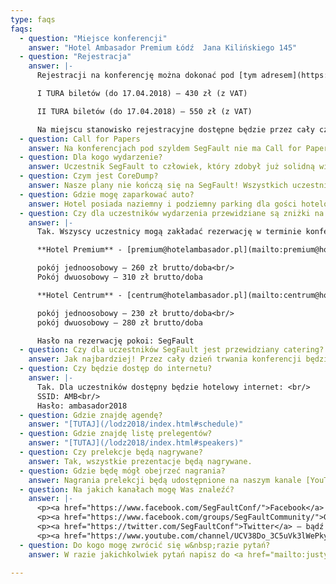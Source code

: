 ```yaml
---
type: faqs
faqs:
  - question: "Miejsce konferencji"
    answer: "Hotel Ambasador Premium Łódź  Jana Kilińskiego 145"
  - question: "Rejestracja"
    answer: |-
      Rejestracji na konferencję można dokonać pod [tym adresem](https://segfault-lodz-2018.konfeo.com/pl/groups)

      I TURA biletów (do 17.04.2018) – 430 zł (z VAT)

      II TURA biletów (do 17.04.2018) – 550 zł (z VAT)

      Na miejscu stanowisko rejestracyjne dostępne będzie przez cały czas trwania konferencji. Każdy uczestnik po okazaniu dokumentu tożsamości otrzyma identyfikator uprawniający do korzystania z wykładów, przerw kawowych, lunchu oraz wszystkich innych aktywności przewidzianych w tym dniu.
  - question: Call for Papers
    answer: Na konferencjach pod szyldem SegFault nie ma Call for Papers. Stawiamy na precyzyjny dobór nazwisk oraz tematów.
  - question: Dla kogo wydarzenie?
    answer: Uczestnik SegFault to człowiek, który zdobył już solidną wiedzę i&nbsp;praktykę w projektach oraz posiada ponad 3 lata doświadczenia. To osoba, która znalazła się na zawodowym rozdrożu. Która rozumie, że codzienna praca to nie tylko skupienie się przemijających trendach, ale przede wszystkim oparcie się na solidnych, niezmiennych podstawach.
  - question: Czym jest CoreDump?
    answer: Nasze plany nie kończą się na SegFault! Wszystkich uczestników lokalnych edycji SegFault zaprosimy do Krakowa, by jesienią spotkać się na kulminacji sezonu, czyli CoreDump. CoreDump to wydarzenie będące klamrą spinającą cały rok SegFault. CoreDump to o wiele bardziej zaawansowany poziom poruszanych tematów i miejsce na odszukanie inspiracji.
  - question: Gdzie mogę zaparkować auto?
    answer: Hotel posiada naziemny i podziemny parking dla gości hotelowych. Cena za dzień postoju dla uczestników konferencji to 20 zł netto.
  - question: Czy dla uczestników wydarzenia przewidziane są zniżki na nocleg w Hotelu Ambasador?
    answer: |-
      Tak. Wszyscy uczestnicy mogą zakładać rezerwację w terminie konferencji według preferencyjnych cen przez bezpośredni kontakt z hotelem. Niestety nie jest to możliwe przez portale pośredniczące.

      **Hotel Premium** - [premium@hotelambasador.pl](mailto:premium@hotelambasador.pl), tel. [42 677 15 40](tel:0048426771540)

      pokój jednoosobowy – 260 zł brutto/doba<br/>
      Pokój dwuosobowy – 310 zł brutto/doba

      **Hotel Centrum** - [centrum@hotelambasador.pl](mailto:centrum@hotelambasador.pl), tel. [42 677 15 20](tel:0048426771520)

      pokój jednoosobowy – 230 zł brutto/doba<br/>
      pokój dwuosobowy – 280 zł brutto/doba

      Hasło na rezerwację pokoi: SegFault
  - question: Czy dla uczestników SegFault jest przewidziany catering?
    answer: Jak najbardziej! Przez cały dzień trwania konferencji będzie przerwa kawowa w strefie wystawienniczej. Lunch w formie bufetu serwowany będzie w hotelowej restauracji
  - question: Czy będzie dostęp do internetu?
    answer: |-
      Tak. Dla uczestników dostępny będzie hotelowy internet: <br/>
      SSID: AMB<br/>
      Hasło: ambasador2018
  - question: Gdzie znajdę agendę?
    answer: "[TUTAJ](/lodz2018/index.html#schedule)"
  - question: Gdzie znajdę listę prelegentów?
    answer: "[TUTAJ](/lodz2018/index.html#speakers)"
  - question: Czy prelekcje będą nagrywane?
    answer: Tak, wszystkie prezentacje będą nagrywane.
  - question: Gdzie będę mógł obejrzeć nagrania?
    answer: Nagrania prelekcji będą udostępnione na naszym kanale [YouTube](https://www.youtube.com/channel/UCV38Do_3C5uVk3lWePkyxTA). Śledź nasze social media, będziemy informować za ich pośrednictwem o publikacji.
  - question: Na jakich kanałach mogę Was znaleźć?
    answer: |-
      <p><a href="https://www.facebook.com/SegFaultConf/">Facebook</a> – fanpage</p>
      <p><a href="https://www.facebook.com/groups/SegFaultCommunity/">Grupa Segfault Community</a>  – zapraszamy do dołączania!</p>
      <p><a href="https://twitter.com/SegFaultConf">Twitter</a> – bądź na bieżąco</p>
      <p><a href="https://www.youtube.com/channel/UCV38Do_3C5uVk3lWePkyxTA">Kanał YouTube </a>– tutaj publikowane będą materiały filmowe pokonferencyjne</p>
  - question: Do kogo mogę zwrócić się w&nbsp;razie pytań?
    answer: W razie jakichkolwiek pytań napisz do <a href="mailto:justyna.bien89@gmail.com">Justyny</a> albo zadzwoń <a href="tel:0048533600164">+48 533 600 164</a>.

---
```


